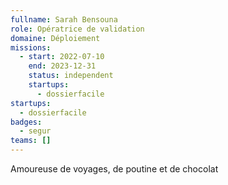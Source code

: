 ```yaml
---
fullname: Sarah Bensouna
role: Opératrice de validation
domaine: Déploiement
missions:
  - start: 2022-07-10
    end: 2023-12-31
    status: independent
    startups:
      - dossierfacile
startups:
  - dossierfacile
badges:
  - segur
teams: []
---
```

Amoureuse de voyages, de poutine et de chocolat
